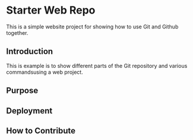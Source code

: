 # Starter Web Repo

This is a simple website project for
showing how to use Git and Github together.

## Introduction

This is example is to show different parts of the Git repository and various commandsusing a web project.

## Purpose

## Deployment

## How to Contribute
